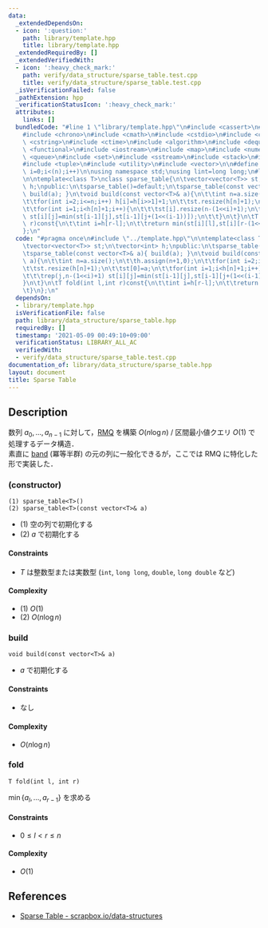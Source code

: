 ```yaml
---
data:
  _extendedDependsOn:
  - icon: ':question:'
    path: library/template.hpp
    title: library/template.hpp
  _extendedRequiredBy: []
  _extendedVerifiedWith:
  - icon: ':heavy_check_mark:'
    path: verify/data_structure/sparse_table.test.cpp
    title: verify/data_structure/sparse_table.test.cpp
  _isVerificationFailed: false
  _pathExtension: hpp
  _verificationStatusIcon: ':heavy_check_mark:'
  attributes:
    links: []
  bundledCode: "#line 1 \"library/template.hpp\"\n#include <cassert>\n#include <cctype>\n\
    #include <chrono>\n#include <cmath>\n#include <cstdio>\n#include <cstdlib>\n#include\
    \ <cstring>\n#include <ctime>\n#include <algorithm>\n#include <deque>\n#include\
    \ <functional>\n#include <iostream>\n#include <map>\n#include <numeric>\n#include\
    \ <queue>\n#include <set>\n#include <sstream>\n#include <stack>\n#include <string>\n\
    #include <tuple>\n#include <utility>\n#include <vector>\n\n#define rep(i,n) for(int\
    \ i=0;i<(n);i++)\n\nusing namespace std;\nusing lint=long long;\n#line 3 \"library/data_structure/sparse_table.hpp\"\
    \n\ntemplate<class T>\nclass sparse_table{\n\tvector<vector<T>> st;\n\tvector<int>\
    \ h;\npublic:\n\tsparse_table()=default;\n\tsparse_table(const vector<T>& a){\
    \ build(a); }\n\tvoid build(const vector<T>& a){\n\t\tint n=a.size();\n\t\th.assign(n+1,0);\n\
    \t\tfor(int i=2;i<=n;i++) h[i]=h[i>>1]+1;\n\t\tst.resize(h[n]+1);\n\t\tst[0]=a;\n\
    \t\tfor(int i=1;i<h[n]+1;i++){\n\t\t\tst[i].resize(n-(1<<i)+1);\n\t\t\trep(j,n-(1<<i)+1)\
    \ st[i][j]=min(st[i-1][j],st[i-1][j+(1<<(i-1))]);\n\t\t}\n\t}\n\tT fold(int l,int\
    \ r)const{\n\t\tint i=h[r-l];\n\t\treturn min(st[i][l],st[i][r-(1<<i)]);\n\t}\n\
    };\n"
  code: "#pragma once\n#include \"../template.hpp\"\n\ntemplate<class T>\nclass sparse_table{\n\
    \tvector<vector<T>> st;\n\tvector<int> h;\npublic:\n\tsparse_table()=default;\n\
    \tsparse_table(const vector<T>& a){ build(a); }\n\tvoid build(const vector<T>&\
    \ a){\n\t\tint n=a.size();\n\t\th.assign(n+1,0);\n\t\tfor(int i=2;i<=n;i++) h[i]=h[i>>1]+1;\n\
    \t\tst.resize(h[n]+1);\n\t\tst[0]=a;\n\t\tfor(int i=1;i<h[n]+1;i++){\n\t\t\tst[i].resize(n-(1<<i)+1);\n\
    \t\t\trep(j,n-(1<<i)+1) st[i][j]=min(st[i-1][j],st[i-1][j+(1<<(i-1))]);\n\t\t\
    }\n\t}\n\tT fold(int l,int r)const{\n\t\tint i=h[r-l];\n\t\treturn min(st[i][l],st[i][r-(1<<i)]);\n\
    \t}\n};\n"
  dependsOn:
  - library/template.hpp
  isVerificationFile: false
  path: library/data_structure/sparse_table.hpp
  requiredBy: []
  timestamp: '2021-05-09 00:49:10+09:00'
  verificationStatus: LIBRARY_ALL_AC
  verifiedWith:
  - verify/data_structure/sparse_table.test.cpp
documentation_of: library/data_structure/sparse_table.hpp
layout: document
title: Sparse Table
---
```


## Description
数列 $a_0,\ldots,a_{n-1}$ に対して，[RMQ](https://en.wikipedia.org/wiki/Range_minimum_query) を構築 $O(n\log n)$ / 区間最小値クエリ $O(1)$ で処理するデータ構造．  
素直に [band](https://en.wikipedia.org/wiki/Band_(algebra)) (冪等半群) の元の列に一般化できるが，ここでは RMQ に特化した形で実装した．

### (constructor)
```
(1) sparse_table<T>()
(2) sparse_table<T>(const vector<T>& a)
```
- (1) 空の列で初期化する
- (2) $a$ で初期化する

#### Constraints
- $T$ は整数型または実数型 (``int``, ``long long``, ``double``, ``long double`` など)

#### Complexity
- (1) $O(1)$
- (2) $O(n\log n)$

### build
```
void build(const vector<T>& a)
```
- $a$ で初期化する

#### Constraints
- なし

#### Complexity
- $O(n\log n)$

### fold
```
T fold(int l, int r)
```
$\min\lbrace a_l,\ldots,a_{r-1}\rbrace$ を求める

#### Constraints
- $0\le l\lt r\le n$

#### Complexity
- $O(1)$

## References
- [Sparse Table - scrapbox.io/data-structures](https://scrapbox.io/data-structures/Sparse_Table)
